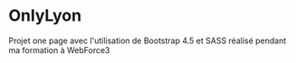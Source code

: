 # OnlyLyon

Projet one page avec l'utilisation de Bootstrap 4.5 et SASS réalisé pendant ma formation à WebForce3
